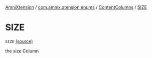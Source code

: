 [AmniXtension](../../index.md) / [com.amnix.xtension.enums](../index.md) / [ContentColumns](index.md) / [SIZE](./-s-i-z-e.md)

# SIZE

`SIZE` [(source)](https://github.com/AmniX/AmniXTension/tree/master/AmniXtension/src/main/java/com/amnix/xtension/enums/ContentColumns.kt#L23)

the size Column

